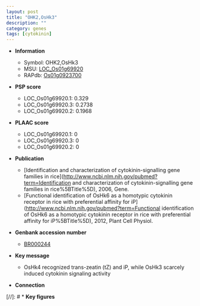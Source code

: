```yaml
---
layout: post
title: "OHK2,OsHk3"
description: ""
category: genes
tags: [cytokinin]
---
```


* **Information**  
    + Symbol: OHK2,OsHk3  
    + MSU: [LOC_Os01g69920](http://rice.plantbiology.msu.edu/cgi-bin/ORF_infopage.cgi?orf=LOC_Os01g69920)  
    + RAPdb: [Os01g0923700](http://rapdb.dna.affrc.go.jp/viewer/gbrowse_details/irgsp1?name=Os01g0923700)  

* **PSP score**  
    + LOC_Os01g69920.1: 0.329 
    + LOC_Os01g69920.3: 0.2738 
    + LOC_Os01g69920.2: 0.1968 

* **PLAAC score**  
    + LOC_Os01g69920.1: 0 
    + LOC_Os01g69920.3: 0 
    + LOC_Os01g69920.2: 0 

* **Publication**  
    + [Identification and characterization of cytokinin-signalling gene families in rice](http://www.ncbi.nlm.nih.gov/pubmed?term=Identification and characterization of cytokinin-signalling gene families in rice%5BTitle%5D), 2006, Gene.
    + [Functional identification of OsHk6 as a homotypic cytokinin receptor in rice with preferential affinity for iP](http://www.ncbi.nlm.nih.gov/pubmed?term=Functional identification of OsHk6 as a homotypic cytokinin receptor in rice with preferential affinity for iP%5BTitle%5D), 2012, Plant Cell Physiol.

* **Genbank accession number**  
    + [BR000244](http://www.ncbi.nlm.nih.gov/nuccore/BR000244)

* **Key message**  
    + OsHk4 recognized trans-zeatin (tZ) and iP, while OsHk3 scarcely induced cytokinin signaling activity

* **Connection**  

[//]: # * **Key figures**  


